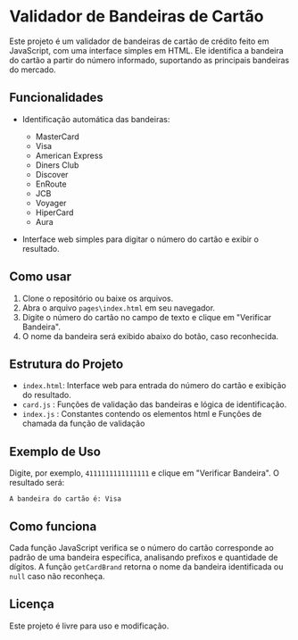 # Validador de Bandeiras de Cartão

Este projeto é um validador de bandeiras de cartão de crédito feito em JavaScript, com uma interface simples em HTML. Ele identifica a bandeira do cartão a partir do número informado, suportando as principais bandeiras do mercado.

## Funcionalidades

- Identificação automática das bandeiras:
  - MasterCard
  - Visa
  - American Express
  - Diners Club
  - Discover
  - EnRoute
  - JCB
  - Voyager
  - HiperCard
  - Aura

- Interface web simples para digitar o número do cartão e exibir o resultado.

## Como usar

1. Clone o repositório ou baixe os arquivos.
2. Abra o arquivo `pages\index.html` em seu navegador.
3. Digite o número do cartão no campo de texto e clique em "Verificar Bandeira".
4. O nome da bandeira será exibido abaixo do botão, caso reconhecida.

## Estrutura do Projeto

- `index.html`: Interface web para entrada do número do cartão e exibição do resultado.
- `card.js` : Funções de validação das bandeiras e lógica de identificação.
- `index.js` : Constantes contendo os elementos html e Funções de chamada da função de validação

## Exemplo de Uso

Digite, por exemplo, `4111111111111111` e clique em "Verificar Bandeira". O resultado será:

```
A bandeira do cartão é: Visa
```

## Como funciona

Cada função JavaScript verifica se o número do cartão corresponde ao padrão de uma bandeira específica, analisando prefixos e quantidade de dígitos. A função `getCardBrand` retorna o nome da bandeira identificada ou `null` caso não reconheça.

## Licença

Este projeto é livre para uso e modificação.
